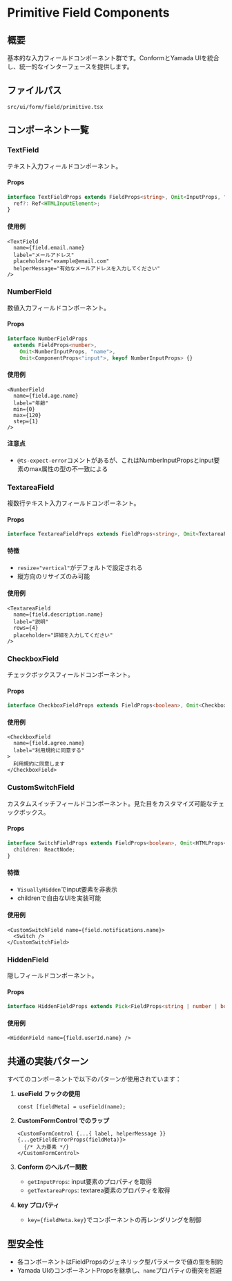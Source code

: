 # Primitive Field Components

## 概要

基本的な入力フィールドコンポーネント群です。ConformとYamada UIを統合し、統一的なインターフェースを提供します。

## ファイルパス
`src/ui/form/field/primitive.tsx`

## コンポーネント一覧

### TextField

テキスト入力フィールドコンポーネント。

#### Props
```typescript
interface TextFieldProps extends FieldProps<string>, Omit<InputProps, "name"> {
  ref?: Ref<HTMLInputElement>;
}
```

#### 使用例
```tsx
<TextField 
  name={field.email.name} 
  label="メールアドレス" 
  placeholder="example@email.com"
  helperMessage="有効なメールアドレスを入力してください"
/>
```

### NumberField

数値入力フィールドコンポーネント。

#### Props
```typescript
interface NumberFieldProps
  extends FieldProps<number>,
    Omit<NumberInputProps, "name">,
    Omit<ComponentProps<"input">, keyof NumberInputProps> {}
```

#### 使用例
```tsx
<NumberField
  name={field.age.name}
  label="年齢"
  min={0}
  max={120}
  step={1}
/>
```

#### 注意点
- `@ts-expect-error`コメントがあるが、これはNumberInputPropsとinput要素のmax属性の型の不一致による

### TextareaField

複数行テキスト入力フィールドコンポーネント。

#### Props
```typescript
interface TextareaFieldProps extends FieldProps<string>, Omit<TextareaProps, "name"> {}
```

#### 特徴
- `resize="vertical"`がデフォルトで設定される
- 縦方向のリサイズのみ可能

#### 使用例
```tsx
<TextareaField
  name={field.description.name}
  label="説明"
  rows={4}
  placeholder="詳細を入力してください"
/>
```

### CheckboxField

チェックボックスフィールドコンポーネント。

#### Props
```typescript
interface CheckboxFieldProps extends FieldProps<boolean>, Omit<CheckboxProps, "name"> {}
```

#### 使用例
```tsx
<CheckboxField
  name={field.agree.name}
  label="利用規約に同意する"
>
  利用規約に同意します
</CheckboxField>
```

### CustomSwitchField

カスタムスイッチフィールドコンポーネント。見た目をカスタマイズ可能なチェックボックス。

#### Props
```typescript
interface SwitchFieldProps extends FieldProps<boolean>, Omit<HTMLProps<"input">, "name"> {
  children: ReactNode;
}
```

#### 特徴
- `VisuallyHidden`でinput要素を非表示
- childrenで自由なUIを実装可能

#### 使用例
```tsx
<CustomSwitchField name={field.notifications.name}>
  <Switch />
</CustomSwitchField>
```

### HiddenField

隠しフィールドコンポーネント。

#### Props
```typescript
interface HiddenFieldProps extends Pick<FieldProps<string | number | boolean>, "name"> {}
```

#### 使用例
```tsx
<HiddenField name={field.userId.name} />
```

## 共通の実装パターン

すべてのコンポーネントで以下のパターンが使用されています：

1. **useField フックの使用**
   ```tsx
   const [fieldMeta] = useField(name);
   ```

2. **CustomFormControl でのラップ**
   ```tsx
   <CustomFormControl {...{ label, helperMessage }} {...getFieldErrorProps(fieldMeta)}>
     {/* 入力要素 */}
   </CustomFormControl>
   ```

3. **Conform のヘルパー関数**
   - `getInputProps`: input要素のプロパティを取得
   - `getTextareaProps`: textarea要素のプロパティを取得

4. **key プロパティ**
   - `key={fieldMeta.key}`でコンポーネントの再レンダリングを制御

## 型安全性

- 各コンポーネントはFieldPropsのジェネリック型パラメータで値の型を制約
- Yamada UIのコンポーネントPropsを継承し、`name`プロパティの衝突を回避